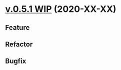 # [v.0.5.1 WIP](https://github.com/upb-uc4/University-Credits-4.0/compare/v0.5.0...hlcourse-v0.5.1) (2020-XX-XX)
## Feature
 
## Refactor
 
## Bugfix
 